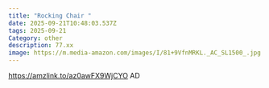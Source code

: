 ```yaml
---
title: "Rocking Chair "
date: 2025-09-21T10:48:03.537Z
tags: 2025-09-21
Category: other
description: 77.xx
image: https://m.media-amazon.com/images/I/81+9VfnMRKL._AC_SL1500_.jpg
---
```

https://amzlink.to/az0awFX9WjCYO
AD